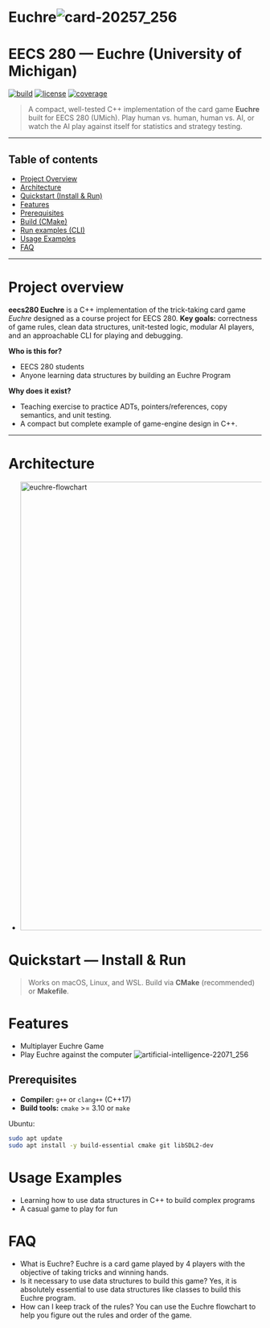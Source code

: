 # Euchre![card-20257_256](https://github.com/user-attachments/assets/4a416298-2b99-403a-a208-0c630be178ed)


# EECS 280 — **Euchre** (University of Michigan)
[![build](https://img.shields.io/badge/build-passing-brightgreen)](https://github.com/yourname/eecs280-euchre) [![license](https://img.shields.io/badge/license-MIT-blue.svg)](#license) [![coverage](https://img.shields.io/badge/coverage-85%25-yellow.svg)](#tests)

> A compact, well-tested C++ implementation of the card game **Euchre** built for EECS 280 (UMich). Play human vs. human, human vs. AI, or watch the AI play against itself for statistics and strategy testing.

---

## Table of contents
- [Project Overview](#project-overview)
- [Architecture](#architecture)
- [Quickstart (Install & Run)](#quickstart--install--run)
- [Features](#features)
- [Prerequisites](#prerequisites)
- [Build (CMake)](#build-cmake)
- [Run examples (CLI)](#run-examples-cli)
- [Usage Examples](#usage-examples)
- [FAQ](#faq)



---

# Project overview
**eecs280 Euchre** is a C++ implementation of the trick-taking card game *Euchre* designed as a course project for EECS 280.
**Key goals:** correctness of game rules, clean data structures, unit-tested logic, modular AI players, and an approachable CLI for playing and debugging.

**Who is this for?**
- EECS 280 students 
- Anyone learning data structures  by building an Euchre Program


**Why does it exist?**
- Teaching exercise to practice ADTs, pointers/references, copy semantics, and unit testing.
- A compact but complete example of game-engine design in C++.

---
# Architecture
- <img width="1470" height="890" alt="euchre-flowchart" src="https://github.com/user-attachments/assets/dabd0cc9-42da-428c-9d30-646ae05a4352" />

# Quickstart — Install & Run

> Works on macOS, Linux, and WSL. Build via **CMake** (recommended) or **Makefile**.

# Features
- Multiplayer Euchre Game
- Play Euchre against the computer
  ![artificial-intelligence-22071_256](https://github.com/user-attachments/assets/c893df5a-60b2-489b-8d7b-944dbbc73b13)

## Prerequisites
- **Compiler:** `g++` or `clang++` (C++17)
- **Build tools:** `cmake` >= 3.10 or `make`

Ubuntu:
```bash
sudo apt update
sudo apt install -y build-essential cmake git libSDL2-dev
```
# Usage Examples
- Learning how to use data structures in C++ to build complex programs
- A casual game to play for fun
# FAQ
- What is Euchre?
Euchre is a card game played by 4 players with the objective of taking tricks and winning hands.
- Is it necessary to use data structures to build this game?
Yes, it is absolutely essential to use data structures like classes to build this Euchre program.
- How can I keep track of the rules?
You can use the Euchre flowchart to help you figure out the rules and order of the game.



